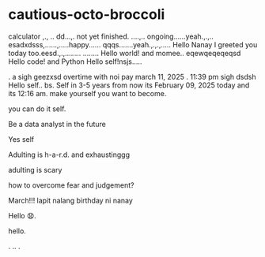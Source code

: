 # cautious-octo-broccoli
calculator ,.,
..
dd...,.
not yet finished. ....,..
ongoing......yeah.,.,..
esadxdsss,......,.....happy......
qqqs.......yeah.,.,.,.....
Hello Nanay I greeted you today too.eesd.,.,........
........
Hello world! and momee..
eqewqeqeqeqsd
Hello code! and Python
Hello self!nsjs.....
 
.
a sigh geezxsd
overtime with noi pay march 11, 2025 . 11:39 pm sigh
dsdsh
Hello self..
bs.
Self in 3-5 years from now its February 09, 2025 today and its 12:16 am. make yourself you want to become.

you can do it self.

Be a data analyst in the future

Yes self

Adulting is h-a-r.d. and exhaustinggg

adulting is scary 

how to overcome fear and judgement?


March!!! lapit nalang birthday ni nanay

Hello 😧.

hello.

. .. .
<!-- This will be a calculator not yet finish and its ongoing. 


Ongoing calculator program

octo octo

hello

hellooo

Feb 19, 2025 health link, city hall, baranggay hall at 1 pm police station
.

go forward 
